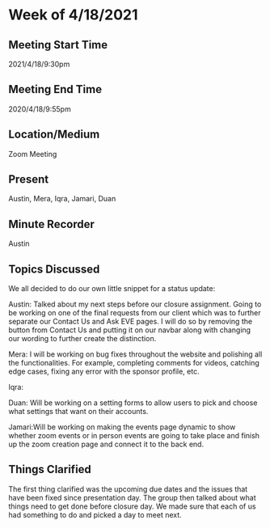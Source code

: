 # Week of 4/18/2021
 
## Meeting Start Time
 
2021/4/18/9:30pm
 
## Meeting End Time
 
2020/4/18/9:55pm
 
## Location/Medium
 
Zoom Meeting
 
## Present
 
Austin, Mera, Iqra, Jamari, Duan
 
## Minute Recorder
 
Austin

## Topics Discussed

We all decided to do our own little snippet for a status update:

Austin: Talked about my next steps before our closure assignment. Going to be working on one of the final requests from our client which was to further separate our Contact Us and Ask EVE pages. I will do so by removing the button from Contact Us and putting it on our navbar along with changing our wording to further create the distinction.

Mera: I will be working on bug fixes throughout the website and polishing all the functionalities. For example, completing comments for videos, catching edge cases, fixing any error with the sponsor profile, etc. 

Iqra:

Duan: Will be working on a setting forms to allow users to pick and choose what settings that want on their accounts.

Jamari:Will be working on making the events page dynamic to show whether zoom events or in person events are going to take place and finish up the zoom creation page and connect it to the back end.


## Things Clarified

The first thing clarified was the upcoming due dates and the issues that have been fixed since presentation day. The group then talked about what things need to get done before closure day. We made sure that each of us had something to do and picked a day to meet next.

